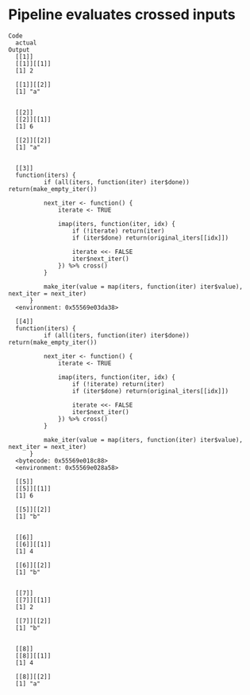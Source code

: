 # Pipeline evaluates crossed inputs

    Code
      actual
    Output
      [[1]]
      [[1]][[1]]
      [1] 2
      
      [[1]][[2]]
      [1] "a"
      
      
      [[2]]
      [[2]][[1]]
      [1] 6
      
      [[2]][[2]]
      [1] "a"
      
      
      [[3]]
      function(iters) {
              if (all(iters, function(iter) iter$done)) return(make_empty_iter())
      
              next_iter <- function() {
                  iterate <- TRUE
      
                  imap(iters, function(iter, idx) {
                      if (!iterate) return(iter)
                      if (iter$done) return(original_iters[[idx]])
      
                      iterate <<- FALSE
                      iter$next_iter()
                  }) %>% cross()
              }
      
              make_iter(value = map(iters, function(iter) iter$value), next_iter = next_iter)
          }
      <environment: 0x55569e03da38>
      
      [[4]]
      function(iters) {
              if (all(iters, function(iter) iter$done)) return(make_empty_iter())
      
              next_iter <- function() {
                  iterate <- TRUE
      
                  imap(iters, function(iter, idx) {
                      if (!iterate) return(iter)
                      if (iter$done) return(original_iters[[idx]])
      
                      iterate <<- FALSE
                      iter$next_iter()
                  }) %>% cross()
              }
      
              make_iter(value = map(iters, function(iter) iter$value), next_iter = next_iter)
          }
      <bytecode: 0x55569e018c88>
      <environment: 0x55569e028a58>
      
      [[5]]
      [[5]][[1]]
      [1] 6
      
      [[5]][[2]]
      [1] "b"
      
      
      [[6]]
      [[6]][[1]]
      [1] 4
      
      [[6]][[2]]
      [1] "b"
      
      
      [[7]]
      [[7]][[1]]
      [1] 2
      
      [[7]][[2]]
      [1] "b"
      
      
      [[8]]
      [[8]][[1]]
      [1] 4
      
      [[8]][[2]]
      [1] "a"
      
      

